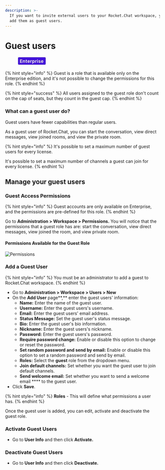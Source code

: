 ```yaml
---
description: >-
  If you want to invite external users to your Rocket.Chat workspace, you can
  add them as guest users.
---
```


# Guest users

<figure><img src="../../../.gitbook/assets/2021-06-10_22-31-38 (3) (3) (3) (3) (3) (3) (3) (3) (3) (2) (3) (1) (1) (1) (1) (2) (1) (14).jpg" alt=""><figcaption></figcaption></figure>

{% hint style="info" %}
Guest is a role that is available only on the Enterprise edition, and it's not possible to change the permissions for this role.
{% endhint %}

{% hint style="success" %}
All users assigned to the guest role don't count on the cap of seats, but they count in the guest cap.
{% endhint %}

### What can a guest user do?

Guest users have fewer capabilities than regular users.

As a guest user of Rocket.Chat, you can start the conversation, view direct messages, view joined rooms, and view the private room.

{% hint style="info" %}
It's possible to set a maximum number of guest users for every license.

It's possible to set a maximum number of channels a guest can join for every license.
{% endhint %}

## Manage your guest users

### **Guest Access Permissions**

{% hint style="info" %}
Guest accounts are only available on Enterprise, and the permissions are pre-defined for this role.
{% endhint %}

Go to **Administration > Workspace > Permissions.** You will notice that the permissions that a guest role has are: start the conversation, view direct messages, view joined the room, and view private room.

#### Permissions Available **for the Guest Role**

![Permissions](../../../.gitbook/assets/GuestUser\_Permissions.png)

### Add a Guest User

{% hint style="info" %}
You must be an administrator to add a guest to Rocket.Chat workspace.
{% endhint %}

* Go to **Administration > Workspace > Users > New**
* On the **Add User** page\*\*,\*\* enter the guest users' information:
  * **Name:** Enter the name of the guest user.
  * **Username:** Enter the guest users's username.
  * **Email:** Enter the guest users' email address.
  * **Status Message:** Set the guest user's status message.
  * **Bio:** Enter the guest user's bio information.
  * **Nickname:** Enter the guest users's nickname.
  * **Password:** Enter the guest users's password.
  * **Require password change:** Enable or disable this option to change or reset the password.
  * **Set random password and send by email:** Enable or disable this option to set a random password and send by email.
  * **Roles:** Select the **guest** role from the dropdown menu.
  * **Join default channels:** Set whether you want the guest user to join default channels.
  * **Send welcome email:** Set whether you want to send a welcome email \*\*\*\* to the guest user.
* Click **Save**.

{% hint style="info" %}
**Roles** - This will define what permissions a user has.
{% endhint %}

Once the guest user is added, you can edit, activate and deactivate the guest role.

### Activate Guest Users

* Go to **User Info** and then click **Activate.**

### Deactivate Guest Users

* Go to **User Info** and then click **Deactivate.**
